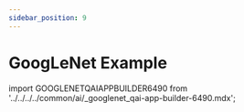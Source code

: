 ```yaml
---
sidebar_position: 9
---
```


# GoogLeNet Example

import GOOGLENETQAIAPPBUILDER6490 from '../../../../common/ai/\_googlenet_qai-app-builder-6490.mdx';

<GOOGLENETQAIAPPBUILDER6490 />
